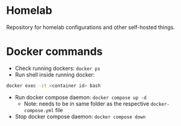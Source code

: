 # Homelab
Repository for homelab configurations and other self-hosted things.

# Docker commands
- Check running dockers: `docker ps`
- Run shell inside running docker:
```bash
docker exec -it <container id> bash
```
- Run docker compose daemon: `docker compose up -d`
    - Note: needs to be in same folder as the respective `docker-compose.yml`
      file
- Stop docker compose daemon: `docker compose down`

